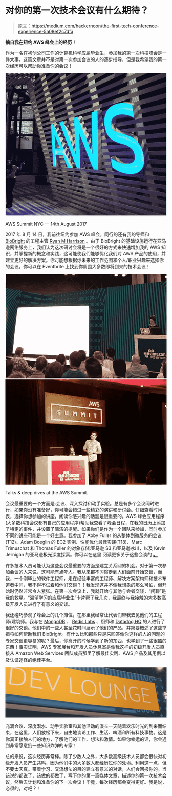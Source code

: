 # 对你的第一次技术会议有什么期待？

> 原文：<https://medium.com/hackernoon/the-first-tech-conference-experience-5a08ef2c7dfa>

**摘自我在纽约 AWS 峰会上的经历！**

作为一名在[初创公司](https://hackernoon.com/tagged/startup)工作的计算机科学应届毕业生，参加我的第一次科技峰会是一件大事。这篇文章并不是对第一次参加会议的人的逐步指导，但是我希望我的第一次经历可以帮助你准备你的会议！

![](img/eaed3b3b389a7533c9614360c2f6ab9c.png)

AWS Summit NYC — 14th August 2017

2017 年 8 月 14 日，我前往纽约参加 AWS 峰会，同行的还有我的导师和 [BioBright](https://medium.com/u/2fdebca7e3af?source=post_page-----5a08ef2c7dfa--------------------------------) 的工程主管 [Ryan M Harrison](https://medium.com/u/4d023da0bf73?source=post_page-----5a08ef2c7dfa--------------------------------) 。由于 BioBright 的基础设施运行在亚马逊网络服务上，我们认为这次研讨会将是一个很好的方式来快速增加我的 AWS 知识，并掌握新的概念和实践，这可能使我们能够优化我们对 AWS 产品的使用，并建立更好的解决方案。你可能想根据你未来的工作范围和个人/职业兴趣来选择你的会议。你可以在 Eventbrite 上找到你周围大多数即将到来的技术会议！

![](img/3fc3cb66db205e2e779a37f377862a5e.png)![](img/6b0e1f2832d5415e3e6335ed35fe9da8.png)

Talks & deep dives at the AWS Summit.

会议最重要的一个方面是:会议、深入探讨和动手实验。总是有多个会议同时进行，如果你没有准备好，你可能会错过一些精彩的演讲和研讨会。仔细查看时间表，选择你想参加的讲座，阅读你感兴趣的话题是很重要的。AWS 峰会应用程序(大多数科技会议都有自己的应用程序)帮助我查看了峰会日程，在我的日历上添加了特定的事件，并设置了简洁的提醒。如果你们是作为一个团队来参加，同时参加不同的讲座可能是一个好主意。我参加了 Abby Fuller 的从整体到微服务的会议(T12)、Adam Boeglin 的 EC2 实例、性能优化最佳实践(T18)、Marc Trimuschat 和 Thomas Fuller 的对象存储:亚马逊 S3 和亚马逊冰川，以及 Kevin Jernigan 的亚马逊极光深度探索。你可以在这里 阅读更多关于这些会谈的 [**。**](/@kishoresundar/aws-summit-nyc-talks-deep-dives-d15fb91061dc)

许多技术人员可能认为这些会议最重要的方面是建立关系网的机会。对于第一次参加会议的人来说，这可能有点吓人。我从来都不习惯走到人们面前开始交谈，而我，一个刚毕业的软件工程师，走在经验丰富的工程师、解决方案架构师和技术布道者中间，我不得不试着和他们交谈？！我发现这并不像我想象的那么可怕，但开始时仍然非常令人紧张。在第一次会议上，我就开始与其他与会者交谈，“闲聊”是我的救星。“渴望学习的应届毕业生”卡片帮了我几次，我最终与我接触的大多数高级开发人员进行了有意义的交谈。

我还碰巧参观了峰会上的几个摊位，在那里我经常让代表们带我去见他们的工程师/建筑师。我与在 [MongoDB](https://medium.com/u/db5cd12199bd?source=post_page-----5a08ef2c7dfa--------------------------------) 、 [Redis Labs](https://medium.com/u/e3c7c46a5cab?source=post_page-----5a08ef2c7dfa--------------------------------) 、厨师和 [Datadog HQ](https://medium.com/u/acdb626ac40c?source=post_page-----5a08ef2c7dfa--------------------------------) 的人进行了很好的交谈。他们中的一些人甚至花时间展示了他们的产品，并简要概述了这些举措将如何帮助我们 BioBright。有什么比和那些只是来回答像你这样的人的问题的专家交谈更容易的呢？最后，你离开的时候学到了新的东西，也学到了一些很酷的东西！事实证明，AWS 专家展台和开发人员休息室是像我这样的初级开发人员直接从 Amazon Web Services 团队成员那里了解最佳实践、AWS 产品及其用例以及认证途径的绝佳平台。

![](img/b20d5cca15c6dbd3687f3c28f69e9568.png)

充满会议、深度潜水、动手实验室和其他活动的漫长一天随着欢乐时光的到来而结束，在这里，人们放松下来，自由地谈论工作、生活、啤酒和所有科技事物。这是你真正接触人们的地方，了解他们的工作、想法和激情。如果你幸运的话，你会遇到非常愿意扔一些知识炸弹的专家！

总的来说，这次经历非常棒。除了少数人之外，大多数高级技术人员都会很快对初级开发人员产生共鸣，因为他们中的大多数人都经历过你的处境。利用这一点，但不要太天真。带着学习、交流想法的目的建立有意义的对话，人们会回报你的。当该说的都说了，该做的都做了，写下你的第一篇媒体文章，描述你的第一次技术会议，然后去计划和准备你的下一次会议！毕竟，每次经历都会变得更好。我是说，必须的，对吧？！